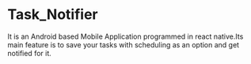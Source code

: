 # Task_Notifier

It is an Android based Mobile Application programmed in react native.Its main feature is to save your tasks with scheduling as an option and get notified for it.

